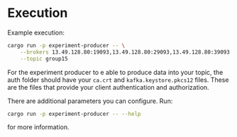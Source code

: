 # Execution

Example execution:
```bash
cargo run -p experiment-producer -- \
    --brokers 13.49.128.80:19093,13.49.128.80:29093,13.49.128.80:39093 \
    --topic group15
```

For the experiment producer to e able to produce data into your topic, the auth
folder should have your `ca.crt` and `kafka.keystore.pkcs12` files. These are
the files that provide your client authentication and authorization.

There are additional parameters you can configure. Run:
```bash
cargo run -p experiment-producer -- --help
```
for more information.
